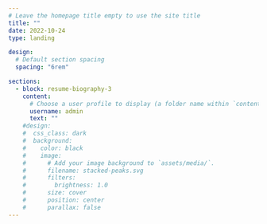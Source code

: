 ```yaml
---
# Leave the homepage title empty to use the site title
title: ""
date: 2022-10-24
type: landing

design:
  # Default section spacing
  spacing: "6rem"

sections:
  - block: resume-biography-3
    content:
      # Choose a user profile to display (a folder name within `content/authors/`)
      username: admin
      text: ""
    #design:
    #  css_class: dark
    #  background:
    #    color: black
    #    image:
    #      # Add your image background to `assets/media/`.
    #      filename: stacked-peaks.svg
    #      filters:
    #        brightness: 1.0
    #      size: cover
    #      position: center
    #      parallax: false
---
```

